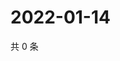 # 2022-01-14

共 0 条

<!-- BEGIN WEIBO -->
<!-- 最后更新时间 Fri Jan 14 2022 07:09:43 GMT+0800 (China Standard Time) -->

<!-- END WEIBO -->
